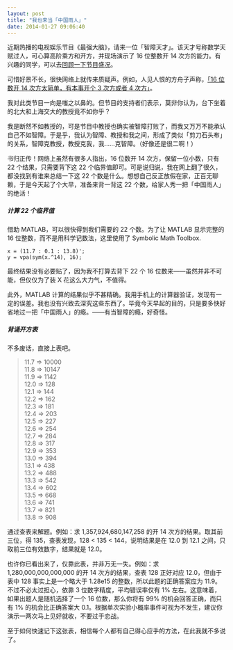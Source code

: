 ```yaml
---
layout: post
title: "我也来当「中国雨人」"
date: 2014-01-27 09:06:40
---
```


近期热播的电视娱乐节目《最强大脑》，请来一位「智障天才」。该天才号称数学天赋过人，可心算高阶乘方和开方，并现场演示了 16 位整数开 14 次方的能力。有兴趣的同学，可以去[回顾一下节目盛况][1]。

可惜好景不长，很快网络上就传来质疑声。例如，人见人恨的方舟子声称，[「16 位数开 14 次方太简单，有本事开个 3 次方或者 4 次方」][2]。

我对此类节目一向是嗤之以鼻的。但节目的支持者们表示，莫非你认为，台下坐着的北大和上海交大的教授竟不如你乎？

我是断然不如教授的，可是节目中教授也确实被智障打败了，而我又万万不能承认自己不如智障。于是乎，我认为智障、教授和我之间，形成了类似「剪刀石头布」的关系，智障克教授，教授克我，我……克智障。（好像还是很二啊！）

书归正传！网络上虽然有很多人指出，16 位数开 14 次方，保留一位小数，只有 22 个结果，只需要背下这 22 个临界值即可。可是说归说，我在网上翻了很久，都没找到有谁来总结一下这 22 个数是什么。想想自己反正放假在家，正百无聊赖，于是今天起了个大早，准备来背一背这 22 个数，给家人秀一把「中国雨人」的绝活！

##### 计算 22 个临界值

借助 MATLAB，可以很快得到我们需要的 22 个数。为了让 MATLAB 显示完整的 16 位整数，而不是用科学记数法，这里使用了 Symbolic Math Toolbox.

```
x = (11.7 : 0.1 : 13.8)';
y = vpa(sym(x.^14), 16);
```

最终结果没有必要贴了，因为我不打算去背下 22 个 16 位数来——虽然并非不可能，但仅仅为了装 X 花这么大力气，不值得。

此外，MATLAB 计算的结果似乎不甚精确。我用手机上的计算器验证，发现有一定的误差。我也没有兴致去深究这些东西了。毕竟今天早起的目的，只是要多快好省地过一把「中国雨人」的瘾。——有当智障的瘾，好奇怪。

##### 背诵开方表

不多废话，直接上表吧。

> 11.7 => 10000  
> 11.8 => 10147  
> 11.9 => 1142  
> 12.0 => 128  
> 12.1 => 144  
> 12.2 => 162  
> 12.3 => 181  
> 12.4 => 203  
> 12.5 => 227  
> 12.6 => 254  
> 12.7 => 284  
> 12.8 => 317  
> 12.9 => 353  
> 13.0 => 394  
> 13.1 => 438  
> 13.2 => 488  
> 13.3 => 542  
> 13.4 => 602  
> 13.5 => 668  
> 13.6 => 741  
> 13.7 => 821  
> 13.8 => 908  

通过查表来解题。例如：求 1,357,924,680,147,258 的开 14 次方的结果。取其前三位，得 135，查表发现，128 < 135 < 144，说明结果是在 12.0 到 12.1 之间，只取前三位有效数字，结果就是 12.0。

也许你已看出来了，仅靠此表，并非万无一失。例如：求 1,280,000,000,000,000 的开 14 次方的结果，查表 128 正好对应 12.0，但由于表中 128 事实上是一个略大于 1.28e15 的整数，所以此题的正确答案应为 11.9。不过不必太过担心，依靠 3 位数字精度，平均错误率仅有 1% 左右。这意味着，如果出题人是随机选择了一个 16 位数，那么你将有 99% 的机会回答正确，而只有 1% 的机会比正确答案大 0.1。根据单次实验小概率事件可视为不发生，建议你演示一两次马上见好就收，不要过于恋战。

至于如何快速记下这张表，相信每个人都有自己得心应手的方法，在此我就不多说了。

[1]: http://v.youku.com/v_show/id_XNjYzMDYzNDky.html "“中国雨人”周玮 展现超强数学天赋 140117 最强大脑 - 优酷视频"

[2]: http://zybuluo.com/zealotrush/note/3095 "速算16位数开14次方 “中国雨人”真是数学天才？"
